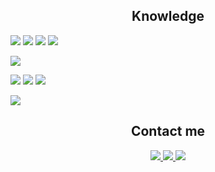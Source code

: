 
<h2 align="center">Knowledge</h2>

<img src="https://img.shields.io/badge/html5-%23E34F26.svg?style=for-the-badge&logo=html5&logoColor=white"/> <img src="https://img.shields.io/badge/css3%20-%231572B6.svg?&style=for-the-badge&logo=css3&logoColor=white"/> <img src="https://img.shields.io/badge/typescript-%23007ACC.svg?style=for-the-badge&logo=typescript&logoColor=white"/> <img src="https://img.shields.io/badge/react-%2320232a.svg?style=for-the-badge&logo=react&logoColor=%2361DAFB"/> 

<img src="https://img.shields.io/badge/python-3670A0?style=for-the-badge&logo=python&logoColor=ffdd54"/> <br>

<img src="https://img.shields.io/badge/c-%2300599C.svg?style=for-the-badge&logo=c&logoColor=white"/> <img src="https://img.shields.io/badge/c++-%2300599C.svg?style=for-the-badge&logo=c%2B%2B&logoColor=white"/> <img src="https://img.shields.io/badge/OpenGL-%23FFFFFF.svg?style=for-the-badge&logo=opengl"/>

<img src="https://img.shields.io/badge/git%20-%23F05033.svg?&style=for-the-badge&logo=git&logoColor=white"/>
<br>
</p>

###

<h2 align="center">Contact me</h2>

<p align="center">
  <a href="https://instagram.com/jonasvvk" target="_blank">
    <img src="https://img.shields.io/badge/JonasVsc-%23E4405F.svg?style=for-the-badge&logo=Instagram&logoColor=white"/>
  </a>
    
  <a href="https://discord.com/users/jonasvsc" target="_blank">
    <img src="https://img.shields.io/badge/JonasVsc%20-%237289DA.svg?&style=for-the-badge&logo=discord&logoColor=white"/>
  </a>

  <a href="https://www.linkedin.com/in/jonasvasconcelosbarbosa/" target="_blank">
    <img src="https://img.shields.io/badge/JonasVsc-%230077B5.svg?style=for-the-badge&logo=linkedin&logoColor=white"/>
  </a>
</p>








